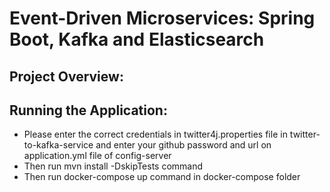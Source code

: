# Event-Driven Microservices: Spring Boot, Kafka and Elasticsearch
## Project Overview:


## Running the Application:
- Please enter the correct credentials in twitter4j.properties file in twitter-to-kafka-service 
and enter your github password and url on application.yml file of config-server
- Then run mvn install -DskipTests command
- Then run docker-compose up command in docker-compose folder
